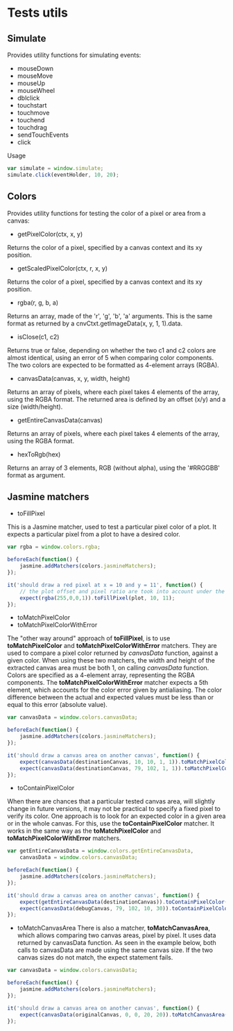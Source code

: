 # Tests utils

## Simulate

Provides utility functions for simulating events:

* mouseDown
* mouseMove
* mouseUp
* mouseWheel
* dblclick
* touchstart
* touchmove
* touchend
* touchdrag
* sendTouchEvents
* click

Usage

```js
var simulate = window.simulate;
simulate.click(eventHolder, 10, 20);
```

## Colors

Provides utility functions for testing the color of a pixel or area from a canvas:

* getPixelColor(ctx, x, y)

Returns the color of a pixel, specified by a canvas context and its xy position.

* getScaledPixelColor(ctx, r, x, y)

Returns the color of a pixel, specified by a canvas context and its xy position.

* rgba(r, g, b, a)

Returns an array, made of the 'r', 'g', 'b', 'a' arguments.
This is the same format as returned by a cnvCtxt.getImageData(x, y, 1, 1).data.

* isClose(c1, c2)

Returns true or false, depending on whether the two c1 and c2 colors are almost
identical, using an error of 5 when comparing color components. The two colors
are expected to be formatted as 4-element arrays (RGBA).

* canvasData(canvas, x, y, width, height)

Returns an array of pixels, where each pixel takes 4 elements of the array, using
the RGBA format. The returned area is defined by an offset (x/y) and a size
(width/height).

* getEntireCanvasData(canvas)

Returns an array of pixels, where each pixel takes 4 elements of the array, using
the RGBA format.

* hexToRgb(hex)

Returns an array of 3 elements, RGB (without alpha), using the '#RRGGBB' format
as argument.


## Jasmine matchers

* toFillPixel

This is a Jasmine matcher, used to test a particular pixel color of a
plot. It expects a particular pixel from a plot to have a desired color.
```js
var rgba = window.colors.rgba;

beforeEach(function() {
    jasmine.addMatchers(colors.jasmineMatchers);
});

it('should draw a red pixel at x = 10 and y = 11', function() {
    // the plot offset and pixel ratio are took into account under the hood
    expect(rgba(255,0,0,1)).toFillPixel(plot, 10, 11);
});
```


* toMatchPixelColor
* toMatchPixelColorWithError

The "other way around" approach of **toFillPixel**, is to use **toMatchPixelColor**
and **toMatchPixelColorWithError** matchers. They are used to compare a pixel
color returned by *canvasData* function, against a given color.
When using these two matchers, the width and height of the extracted canvas area
must be both 1, on calling *canvasData* function.
Colors are specified as a 4-element array, representing the RGBA components.
The **toMatchPixelColorWithError** matcher expects a 5th element, which accounts
for the color error given by antialiasing. The color difference between the actual
and expected values must be less than or equal to this error (absolute value).

```js
var canvasData = window.colors.canvasData;

beforeEach(function() {
    jasmine.addMatchers(colors.jasmineMatchers);
});

it('should draw a canvas area on another canvas', function() {
    expect(canvasData(destinationCanvas, 10, 10, 1, 1)).toMatchPixelColor([0, 0, 0, 0]);
    expect(canvasData(destinationCanvas, 79, 102, 1, 1)).toMatchPixelColorWithError([10, 150, 46, 255, 15]);
});
```


* toContainPixelColor

When there are chances that a particular tested canvas area, will slightly change
in future versions, it may not be practical to specify a fixed pixel to verify
its color. One approach is to look for an expected color in a given area or in
the whole canvas. For this, use the **toContainPixelColor** matcher. It works in
the same way as the **toMatchPixelColor** and **toMatchPixelColorWithError**
matchers.

```js
var getEntireCanvasData = window.colors.getEntireCanvasData,
    canvasData = window.colors.canvasData;

beforeEach(function() {
    jasmine.addMatchers(colors.jasmineMatchers);
});

it('should draw a canvas area on another canvas', function() {
    expect(getEntireCanvasData(destinationCanvas)).toContainPixelColor([123, 21, 0, 255]);
    expect(canvasData(debugCanvas, 79, 102, 10, 30)).toContainPixelColor([12, 210, 50, 255]);
});
```


* toMatchCanvasArea
There is also a matcher, **toMatchCanvasArea**, which allows comparing two canvas
areas, pixel by pixel. It uses data returned by canvasData function. As seen in
the example below, both calls to canvasData are made using the same canvas size.
If the two canvas sizes do not match, the expect statement fails.

```js
var canvasData = window.colors.canvasData;

beforeEach(function() {
    jasmine.addMatchers(colors.jasmineMatchers);
});

it('should draw a canvas area on another canvas', function() {
    expect(canvasData(originalCanvas, 0, 0, 20, 20)).toMatchCanvasArea(canvasData(destinationCanvas, 0, 0, 20, 20));
});
```
